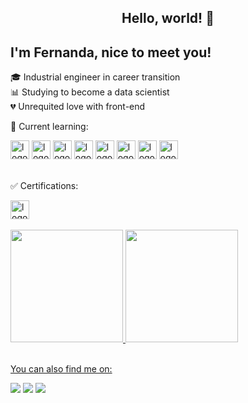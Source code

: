 ## <center>Hello, world! 👋 </center>
## I'm Fernanda, nice to meet you!
  

🎓 Industrial engineer in career transition<br>
📊 Studying to become a data scientist<br>
💔 Unrequited love with front-end<br>

📕 Current learning:

<div>
<img src="https://cdn.jsdelivr.net/gh/devicons/devicon@latest/icons/git/git-original.svg" alt="logo Git" width="30" height="30"/> <img src="https://cdn.jsdelivr.net/gh/devicons/devicon@latest/icons/github/github-original.svg" alt="logo Github" width="30" height="30" /> <img src="https://cdn.jsdelivr.net/gh/devicons/devicon@latest/icons/python/python-original.svg" alt="logo linguagem Python" width="30" height="30" /> <img src="https://cdn.jsdelivr.net/gh/devicons/devicon@latest/icons/dot-net/dot-net-original.svg" alt="logo dotnet" width="30" height="30" /> <img src="https://cdn.jsdelivr.net/gh/devicons/devicon@latest/icons/csharp/csharp-plain.svg" alt="logo c#" width="30" height="30" /> <img src="https://cdn.jsdelivr.net/gh/devicons/devicon@latest/icons/mongodb/mongodb-original-wordmark.svg" alt="logo mongo" width="30" height="30" /> <img src="https://cdn.jsdelivr.net/gh/devicons/devicon@latest/icons/docker/docker-original.svg" alt="logo docker" width="30" height="30" /> <img src="https://cdn.jsdelivr.net/gh/devicons/devicon@latest/icons/azure/azure-original.svg" alt="logo azure" width="30" height="30" />
</div><br>

✅ Certifications:

<div><img src="https://cdn.jsdelivr.net/gh/devicons/devicon@latest/icons/html5/html5-original.svg" alt="logo HTML5" width="30" height="30" /></div><br>

<div>
<a href="https://github.com/seu-usuário-aqui">
<img loading="lazy" height="180em" src="https://github-readme-stats.vercel.app/api/top-langs/?username=nascimentofernanda&layout=compact&langs_count=7&theme=dark"/>
<img loading="lazy" height="180em" src="https://github-readme-stats.vercel.app/api?username=nascimentofernanda&show_icons=true&theme=dark&count_private=true"/>
</div><br>

You can also find me on:
<div>
<a href="https://instagram.com/fercfn" target="_blank"><img loading="lazy" src="https://img.shields.io/badge/-Instagram-%23E4405F?style=for-the-badge&logo=instagram&logoColor=white" target="_blank"></a>
<a href = "mailto:nascimentofernandadev@gmail.com"><img loading="lazy" src="https://img.shields.io/badge/Gmail-D14836?style=for-the-badge&logo=gmail&logoColor=white" target="_blank"></a>
<a href="https://www.linkedin.com/in/nascimento-fernanda" target="_blank"><img loading="lazy" src="https://img.shields.io/badge/-LinkedIn-%230077B5?style=for-the-badge&logo=linkedin&logoColor=white" target="_blank"></a>   
</div>
